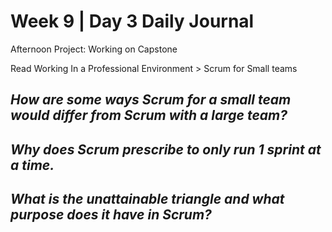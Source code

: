 # Week 9 | Day 3 Daily Journal

Afternoon Project: Working on Capstone

Read Working In a Professional Environment > Scrum for Small teams

## *How are some ways Scrum for a small team would differ from Scrum with a large team?*


## *Why does Scrum prescribe to only run 1 sprint at a time.*


## *What is the unattainable triangle and what purpose does it have in Scrum?*





